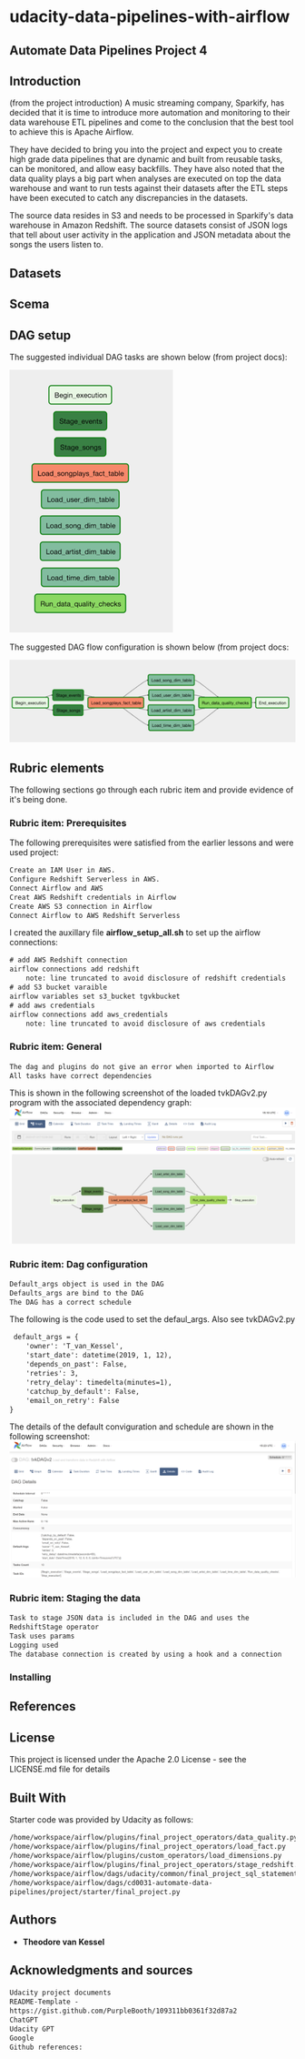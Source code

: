 # udacity-data-pipelines-with-airflow
## <p>Automate Data Pipelines Project 4
## Introduction 
(from the project introduction)
A music streaming company, Sparkify, has decided that it is time to introduce more automation and monitoring to their data warehouse ETL pipelines and come to the conclusion that the best tool to achieve this is Apache Airflow.

They have decided to bring you into the project and expect you to create high grade data pipelines that are dynamic and built from reusable tasks, can be monitored, and allow easy backfills. They have also noted that the data quality plays a big part when analyses are executed on top the data warehouse and want to run tests against their datasets after the ETL steps have been executed to catch any discrepancies in the datasets.

The source data resides in S3 and needs to be processed in Sparkify's data warehouse in Amazon Redshift. The source datasets consist of JSON logs that tell about user activity in the application and JSON metadata about the songs the users listen to.
## Datasets
## Scema
## DAG setup
The suggested individual DAG tasks are shown below (from project docs):

![Project_DAG_in_the_Airflow_UI](./image_data/Project_DAG_in_the_Airflow_UI.png)

The suggested DAG flow configuration is shown below (from project docs:

![example_DAG](./image_data/Example_DAG.png)

## Rubric elements

The following sections go through each rubric item and provide evidence of it's
being done.

### Rubric item: Prerequisites
The following prerequisites were satisfied from the earlier lessons and were used
project:

	Create an IAM User in AWS.
	Configure Redshift Serverless in AWS.
	Connect Airflow and AWS
	Creat AWS Redshift credentials in Airflow
	Create AWS S3 connection in Airflow
	Connect Airflow to AWS Redshift Serverless
 
I created the auxillary file **airflow_setup_all.sh** to set up the airflow
connections:

	# add AWS Redshift connection
	airflow connections add redshift 
 		note: line truncated to avoid disclosure of redshift credentials
	# add S3 bucket varaible
	airflow variables set s3_bucket tgvkbucket
	# add aws credentials
	airflow connections add aws_credentials 
 		note: line truncated to avoid disclosure of aws credentials
### Rubric item: General

	The dag and plugins do not give an error when imported to Airflow
	All tasks have correct dependencies
 
 This is shown in the following screenshot of the loaded tvkDAGv2.py program
 with the associated dependency graph:
 ![task dependencies](./image_data/tvkDAGv2_task_dependencies.png)

### Rubric item: Dag configuration

	Default_args object is used in the DAG
	Defaults_args are bind to the DAG
	The DAG has a correct schedule
 
 The following is the code used to set the defaul_args. Also see tvkDAGv2.py
 
	 default_args = {
	    'owner': 'T_van_Kessel',
	    'start_date': datetime(2019, 1, 12),
	    'depends_on_past': False,
	    'retries': 3,
	    'retry_delay': timedelta(minutes=1),
	    'catchup_by_default': False,
	    'email_on_retry': False
	}
 The details of the default conviguration and schedule are shown in the following screenshot:
 ![task details](./image_data/tvkDAGv2_details.png)

### Rubric item: Staging the data

	Task to stage JSON data is included in the DAG and uses the RedshiftStage operator
	Task uses params
	Logging used
	The database connection is created by using a hook and a connection

### Installing
## References
## License
This project is licensed under the Apache 2.0  License - see the LICENSE.md file for details
## Built With
Starter code was provided by Udacity as follows:

	/home/workspace/airflow/plugins/final_project_operators/data_quality.py
	/home/workspace/airflow/plugins/final_project_operators/load_fact.py
	/home/workspace/airflow/plugins/custom_operators/load_dimensions.py
	/home/workspace/airflow/plugins/final_project_operators/stage_redshift.py
	/home/workspace/airflow/dags/udacity/common/final_project_sql_statements.py
	/home/workspace/airflow/dags/cd0031-automate-data-pipelines/project/starter/final_project.py
## Authors
* **Theodore van Kessel** 
## Acknowledgments and sources
	Udacity project documents 
	README-Template - https://gist.github.com/PurpleBooth/109311bb0361f32d87a2
	ChatGPT
	Udacity GPT
	Google
	Github references: 

